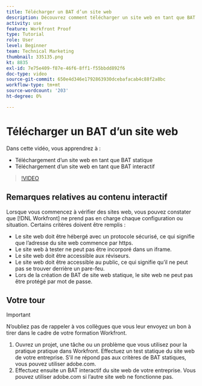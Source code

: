 ```yaml
---
title: Télécharger un BAT d’un site web
description: Découvrez comment télécharger un site web en tant que BAT statique et interactif dans [!DNL  Workfront].
activity: use
feature: Workfront Proof
type: Tutorial
role: User
level: Beginner
team: Technical Marketing
thumbnail: 335135.png
kt: 8835
exl-id: 7e75e409-f87e-46f6-8ff1-f55bbdd892f6
doc-type: video
source-git-commit: 650e4d346e1792863930dcebafacab4c88f2a8bc
workflow-type: tm+mt
source-wordcount: '203'
ht-degree: 0%

---
```


# Télécharger un BAT d’un site web

Dans cette vidéo, vous apprendrez à :

* Téléchargement d’un site web en tant que BAT statique
* Téléchargement d’un site web en tant que BAT interactif

>[!VIDEO](https://video.tv.adobe.com/v/335135/?quality=12&learn=on)


## Remarques relatives au contenu interactif

Lorsque vous commencez à vérifier des sites web, vous pouvez constater que [!DNL Workfront] ne prend pas en charge chaque configuration ou situation. Certains critères doivent être remplis :

* Le site web doit être hébergé avec un protocole sécurisé, ce qui signifie que l’adresse du site web commence par https.
* Le site web à tester ne peut pas être incorporé dans un iframe.
* Le site web doit être accessible aux réviseurs.
* Le site web doit être accessible au public, ce qui signifie qu’il ne peut pas se trouver derrière un pare-feu.
* Lors de la création de BAT de site web statique, le site web ne peut pas être protégé par mot de passe.

## Votre tour

>[!IMPORTANT]
>
>N’oubliez pas de rappeler à vos collègues que vous leur envoyez un bon à tirer dans le cadre de votre formation Workfront.

1. Ouvrez un projet, une tâche ou un problème que vous utilisez pour la pratique pratique dans Workfront. Effectuez un test statique du site web de votre entreprise. S’il ne répond pas aux critères de BAT statiques, vous pouvez utiliser adobe.com.
1. Effectuez ensuite un BAT interactif du site web de votre entreprise. Vous pouvez utiliser adobe.com si l’autre site web ne fonctionne pas.

<!-- 
Learn more about these considerations in the articles Generate a static proof for a website or other web content and Generate an interactive proof for a website or other web content. 
-->

<!--
### Learn more
[!DNL Workfront] also supports interactive proofing of files generated from a ZIP file. Learn how to prepare the ZIP file for uploading in the article Interactive content proofs.

* Generate a static proof for a website or other web content
* Generate an interactive proof for a website or other web content
* Generate a proof for interactive content in a ZIP file
* Understand the desktop proofing viewer
* Install the desktop proofing viewer
-->
